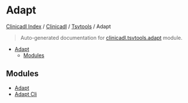 # Adapt

[Clinicadl Index](../../../README.md#clinicadl-index) /
[Clinicadl](../../index.md#clinicadl) /
[Tsvtools](../index.md#tsvtools) /
Adapt

> Auto-generated documentation for [clinicadl.tsvtools.adapt](../../../../clinicadl/tsvtools/adapt/__init__.py) module.

- [Adapt](#adapt)
  - [Modules](#modules)

## Modules

- [Adapt](./adapt.md)
- [Adapt Cli](./adapt_cli.md)